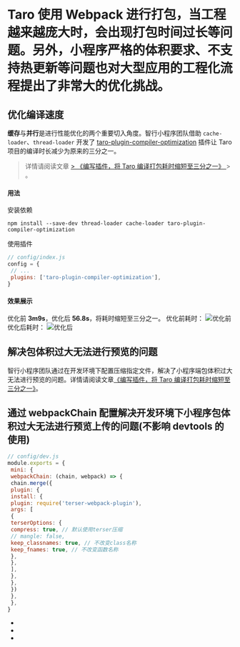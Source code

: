 # Taro 使用 Webpack 进行打包，当工程越来越庞大时，会出现打包时间过长等问题。另外，小程序严格的体积要求、不支持热更新等问题也对大型应用的工程化流程提出了非常大的优化挑战。
## 优化编译速度[​](compile-optimized.html#优化编译速度)
**缓存**与**并行**是进行性能优化的两个重要切入角度。智行小程序团队借助 `cache-loader`、`thread-loader` 开发了 [taro-plugin-compiler-optimization](treasures.html#%E6%8F%92%E4%BB%B6) 插件让 Taro 项目的编译时长减少为原来的三分之一。
> 详情请阅读文章
[> 《编写插件，将 Taro 编译打包耗时缩短至三分之一》
](https://mp.weixin.qq.com/s/Z79QhAlP8tBQn3mXQ11byQ)> 。

#### 用法[​](compile-optimized.html#用法)
安装依赖
```shell
npm install --save-dev thread-loader cache-loader taro-plugin-compiler-optimization
```
使用插件
```js
// config/index.js
config = {
 // ...
 plugins: ['taro-plugin-compiler-optimization'],
}
```

#### 效果展示[​](compile-optimized.html#效果展示)
优化前 **3m9s**，优化后 **56.8s**，将耗时缩短至三分之一。
优化前耗时：
![优化前](https://gitee.com/canntyield/cand_md_image/raw/master/2021_10/before.PNG)
优化后耗时：
![优化后](https://gitee.com/canntyield/cand_md_image/raw/master/2021_10/after.PNG)
## 解决包体积过大无法进行预览的问题[​](compile-optimized.html#解决包体积过大无法进行预览的问题)
智行小程序团队通过在开发环境下配置压缩指定文件，解决了小程序端包体积过大无法进行预览的问题。详情请阅读文章[《编写插件，将 Taro 编译打包耗时缩短至三分之一》](https://mp.weixin.qq.com/s/Z79QhAlP8tBQn3mXQ11byQ)。
## 通过 webpackChain 配置解决开发环境下小程序包体积过大无法进行预览上传的问题(不影响 devtools 的使用)[​](compile-optimized.html#通过-webpackchain-配置解决开发环境下小程序包体积过大无法进行预览上传的问题不影响-devtools-的使用)
```js
// config/dev.js
module.exports = {
 mini: {
 webpackChain: (chain, webpack) => {
 chain.merge({
 plugin: {
 install: {
 plugin: require('terser-webpack-plugin'),
 args: [
 {
 terserOptions: {
 compress: true, // 默认使用terser压缩
 // mangle: false,
 keep_classnames: true, // 不改变class名称
 keep_fnames: true, // 不改变函数名称
 },
 },
 ],
 },
 },
 })
 },
 },
}
```

- 
- 
-
